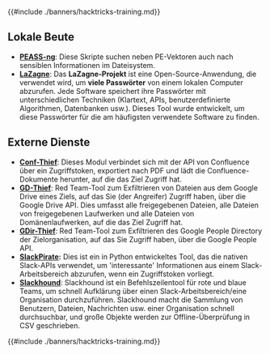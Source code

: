 {{#include ./banners/hacktricks-training.md}}

## **Lokale Beute**

- [**PEASS-ng**](https://github.com/carlospolop/PEASS-ng): Diese Skripte suchen neben PE-Vektoren auch nach sensiblen Informationen im Dateisystem.
- [**LaZagne**](https://github.com/AlessandroZ/LaZagne): Das **LaZagne-Projekt** ist eine Open-Source-Anwendung, die verwendet wird, um **viele Passwörter** von einem lokalen Computer abzurufen. Jede Software speichert ihre Passwörter mit unterschiedlichen Techniken (Klartext, APIs, benutzerdefinierte Algorithmen, Datenbanken usw.). Dieses Tool wurde entwickelt, um diese Passwörter für die am häufigsten verwendete Software zu finden.

## **Externe Dienste**

- [**Conf-Thief**](https://github.com/antman1p/Conf-Thief): Dieses Modul verbindet sich mit der API von Confluence über ein Zugriffstoken, exportiert nach PDF und lädt die Confluence-Dokumente herunter, auf die das Ziel Zugriff hat.
- [**GD-Thief**](https://github.com/antman1p/GD-Thief): Red Team-Tool zum Exfiltrieren von Dateien aus dem Google Drive eines Ziels, auf das Sie (der Angreifer) Zugriff haben, über die Google Drive API. Dies umfasst alle freigegebenen Dateien, alle Dateien von freigegebenen Laufwerken und alle Dateien von Domänenlaufwerken, auf die das Ziel Zugriff hat.
- [**GDir-Thief**](https://github.com/antman1p/GDir-Thief): Red Team-Tool zum Exfiltrieren des Google People Directory der Zielorganisation, auf das Sie Zugriff haben, über die Google People API.
- [**SlackPirate**](https://github.com/emtunc/SlackPirate)**:** Dies ist ein in Python entwickeltes Tool, das die nativen Slack-APIs verwendet, um 'interessante' Informationen aus einem Slack-Arbeitsbereich abzurufen, wenn ein Zugriffstoken vorliegt.
- [**Slackhound**](https://github.com/BojackThePillager/Slackhound): Slackhound ist ein Befehlszeilentool für rote und blaue Teams, um schnell Aufklärung über einen Slack-Arbeitsbereich/eine Organisation durchzuführen. Slackhound macht die Sammlung von Benutzern, Dateien, Nachrichten usw. einer Organisation schnell durchsuchbar, und große Objekte werden zur Offline-Überprüfung in CSV geschrieben.

{{#include ./banners/hacktricks-training.md}}
